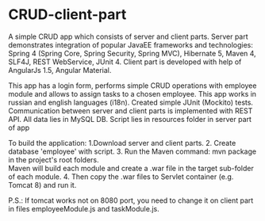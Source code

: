 # CRUD-client-part

A simple CRUD app which consists of server and client parts.
Server part demonstrates integration of popular JavaEE frameworks and technologies: Spring 4 (Spring Core, Spring Security, 
Spring MVC), Hibernate 5, Maven 4, SLF4J, REST WebService, JUnit 4.
Client part is developed with help of AngularJs 1.5, Angular Material.

This app has a login form, performs simple CRUD operations with employee module and allows to assign tasks to a chosen employee. This app works in russian and english languages (i18n). Created simple JUnit (Mockito) tests.
Communication between server and client parts is implemented with REST API.
All data lies in MySQL DB. Script lies in resources folder in server part of app 

To build the application:
1.Download server and client parts.
2. Create database 'employee' with script.
3. Run the Maven command: mvn package in the project's root folders.  
Maven will build each module and create a .war file in the target sub-folder of each module.
4. Then copy the .war files to Servlet container (e.g. Tomcat 8) and run it.

P.S.: If tomcat works not on 8080 port, you need to change it on client part in  files employeeModule.js and taskModule.js.
